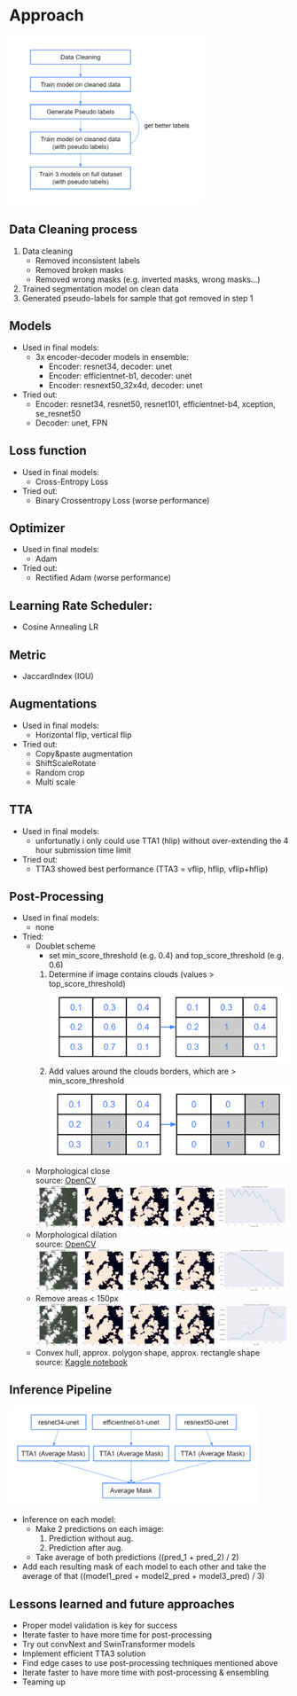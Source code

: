 # Approach

<img src="assets/approach.png" alt="approach" width="350"/>

## Data Cleaning process
1. Data cleaning
   * Removed inconsistent labels
   * Removed broken masks
   * Removed wrong masks (e.g. inverted masks, wrong masks...)
1. Trained segmentation model on clean data
2. Generated pseudo-labels for sample that got removed in step 1

## Models
* Used in final models:
  * 3x encoder-decoder models in ensemble:
    * Encoder: resnet34, decoder: unet
    * Encoder: efficientnet-b1, decoder: unet
    * Encoder: resnext50_32x4d, decoder: unet
* Tried out:
  * Encoder: resnet34, resnet50, resnet101, efficientnet-b4, xception, se_resnet50
  * Decoder: unet, FPN

## Loss function
* Used in final models:
  * Cross-Entropy Loss
* Tried out:
  * Binary Crossentropy Loss (worse performance)

## Optimizer
* Used in final models:
  * Adam
* Tried out:
  * Rectified Adam (worse performance)

## Learning Rate Scheduler: 
* Cosine Annealing LR

## Metric
* JaccardIndex (IOU)

## Augmentations
* Used in final models:
  * Horizontal flip, vertical flip
* Tried out:
  * Copy&paste augmentation
  * ShiftScaleRotate
  * Random crop
  * Multi scale

## TTA
* Used in final models:
  * unfortunatly i only could use TTA1 (hlip) without over-extending the 4 hour submission time limit 
* Tried out:
  * TTA3 showed best performance (TTA3 = vflip, hflip, vflip+hflip)

## Post-Processing
* Used in final models:
  * none
* Tried:
  * Doublet scheme  
    * set min_score_threshold (e.g. 0.4) and top_score_threshold (e.g. 0.6)
    1. Determine if image contains clouds (values > top_score_threshold)
    ![image](assets/doublet_scheme_1.png)
    1. Add values around the clouds borders, which are > min_score_threshold
    ![image](assets/doublet_scheme_2.png)
  * Morphological close  
    source: [OpenCV](https://docs.opencv.org/3.4/d9/d61/tutorial_py_morphological_ops.html)
  ![image](assets/morphological_close.png)
  * Morphological dilation  
    source: [OpenCV](https://docs.opencv.org/3.4/d9/d61/tutorial_py_morphological_ops.html)
  ![image](assets/morphological_dilation.png)
  * Remove areas < 150px
  ![image](assets/remove_small_areas.png)
  * Convex hull, approx. polygon shape, approx. rectangle shape  
  source: [Kaggle notebook](https://www.kaggle.com/ratthachat/cloud-convexhull-polygon-postprocessing-no-gpu?scriptVersionId=20977692)

## Inference Pipeline

<img src="assets/inference_pipeline.png" alt="drawing" width="450"/>

* Inference on each model:
  * Make 2 predictions on each image:
    1. Prediction without aug. 
    2. Prediction after aug.
  * Take average of both predictions ((pred_1 + pred_2) / 2)
* Add each resulting mask of each model to each other and take the average of that ((model1_pred + model2_pred + model3_pred) / 3) 

## Lessons learned and future approaches
* Proper model validation is key for success
* Iterate faster to have more time for post-processing
* Try out convNext and SwinTransformer models
* Implement efficient TTA3 solution
* Find edge cases to use post-processing techniques mentioned above
* Iterate faster to have more time with post-processing & ensembling
* Teaming up 